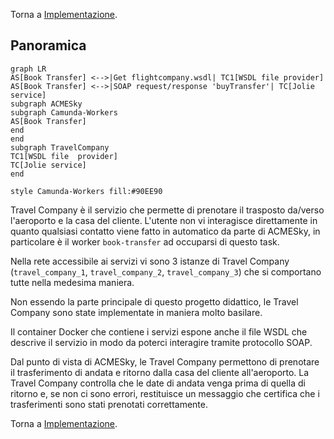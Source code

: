 Torna a [Implementazione](../implementazione.md).

## Panoramica

```mermaid
graph LR
AS[Book Transfer] <-->|Get flightcompany.wsdl| TC1[WSDL file provider]
AS[Book Transfer] <-->|SOAP request/response 'buyTransfer'| TC[Jolie service]
subgraph ACMESky
subgraph Camunda-Workers
AS[Book Transfer]
end
end
subgraph TravelCompany
TC1[WSDL file  provider]
TC[Jolie service]
end

style Camunda-Workers fill:#90EE90
```

Travel Company è il servizio che permette di prenotare il trasposto da/verso l'aeroporto e la casa del cliente. L'utente non vi interagisce direttamente in quanto qualsiasi contatto viene fatto in automatico da parte di ACMESky, in particolare è il worker `book-transfer` ad occuparsi di questo task. 

Nella rete accessibile ai servizi vi sono 3 istanze di Travel Company (`travel_company_1`, `travel_company_2`, `travel_company_3`) che si comportano tutte nella medesima maniera.

Non essendo la parte principale di questo progetto didattico, le Travel Company sono state implementate in maniera molto basilare.

Il container Docker che contiene i servizi espone anche il file WSDL che descrive il servizio in modo da poterci interagire tramite protocollo SOAP.

Dal punto di vista di ACMESky, le Travel Company permettono di prenotare il trasferimento di andata e ritorno dalla casa del cliente all'aeroporto. La Travel Company controlla che le date di andata venga prima di quella di ritorno e, se non ci sono errori, restituisce un messaggio che certifica che i trasferimenti sono stati prenotati correttamente.

Torna a [Implementazione](../implementazione.md).
